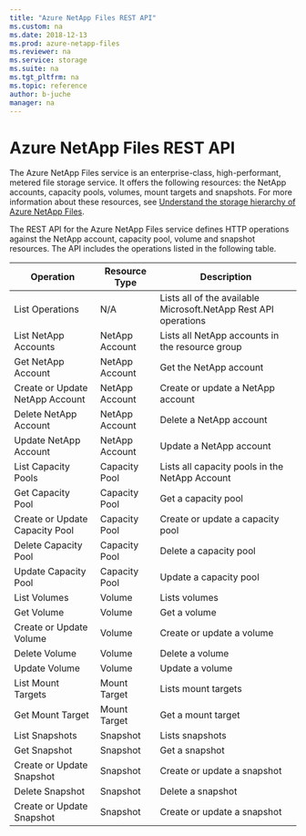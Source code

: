 ```yaml
---
title: "Azure NetApp Files REST API"
ms.custom: na
ms.date: 2018-12-13
ms.prod: azure-netapp-files
ms.reviewer: na
ms.service: storage
ms.suite: na
ms.tgt_pltfrm: na
ms.topic: reference
author: b-juche
manager: na
---
```

# Azure NetApp Files REST API
The Azure NetApp Files service is an enterprise-class, high-performant, metered file storage service. It offers the following resources: the NetApp accounts, capacity pools, volumes, mount targets and snapshots. For more information about these resources, see [Understand the storage hierarchy of Azure NetApp Files](https://docs.microsoft.com/azure/azure-netapp-files/azure-netapp-files-understand-storage-hierarchy).

The REST API for the Azure NetApp Files service defines HTTP operations against the NetApp account, capacity pool, volume and snapshot resources. The API includes the operations listed in the following table. 

|Operation|Resource Type|Description|  
|---------------|-------------------|-----------------|  
|List Operations |N/A |Lists all of the available Microsoft.NetApp Rest API operations |
|List NetApp Accounts |NetApp Account |Lists all NetApp accounts in the resource group |
|Get NetApp Account |NetApp Account |Get the NetApp account |
|Create or Update NetApp Account |NetApp Account |Create or update a NetApp account |
|Delete NetApp Account |NetApp Account |Delete a NetApp account |
|Update NetApp Account |NetApp Account |Update a NetApp account |
|List Capacity Pools |Capacity Pool |Lists all capacity pools in the NetApp Account |
|Get Capacity Pool |Capacity Pool |Get a capacity pool |
|Create or Update Capacity Pool |Capacity Pool |Create or update a capacity pool |
|Delete Capacity Pool |Capacity Pool |Delete a capacity pool |
|Update Capacity Pool  |Capacity Pool |Update a capacity pool |
|List Volumes |Volume |Lists volumes |
|Get Volume  |Volume |Get a volume |
|Create or Update Volume  |Volume |Create or update a volume |
|Delete Volume |Volume |Delete a volume |
|Update Volume |Volume |Update a volume |
|List Mount Targets |Mount Target |Lists mount targets |
|Get Mount Target |Mount Target |Get a mount target |
|List Snapshots |Snapshot |Lists snapshots |
|Get Snapshot |Snapshot |Get a snapshot |
|Create or Update Snapshot |Snapshot |Create or update a snapshot |
|Delete Snapshot |Snapshot |Delete a snapshot |
|Create or Update Snapshot |Snapshot |Create or update a snapshot |
